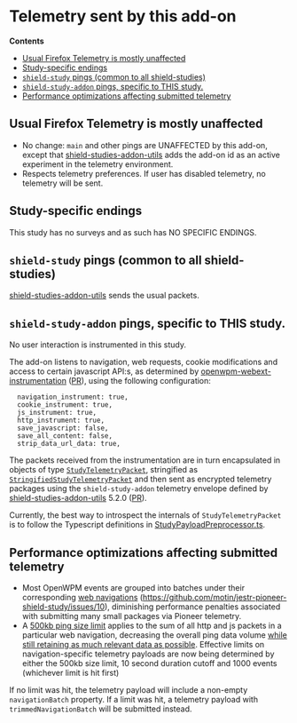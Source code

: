 # Telemetry sent by this add-on

<!-- START doctoc generated TOC please keep comment here to allow auto update -->
<!-- DON'T EDIT THIS SECTION, INSTEAD RE-RUN doctoc TO UPDATE -->

**Contents**

- [Usual Firefox Telemetry is mostly unaffected](#usual-firefox-telemetry-is-mostly-unaffected)
- [Study-specific endings](#study-specific-endings)
- [`shield-study` pings (common to all shield-studies)](#shield-study-pings-common-to-all-shield-studies)
- [`shield-study-addon` pings, specific to THIS study.](#shield-study-addon-pings-specific-to-this-study)
- [Performance optimizations affecting submitted telemetry](#performance-optimizations-affecting-submitted-telemetry)

<!-- END doctoc generated TOC please keep comment here to allow auto update -->

## Usual Firefox Telemetry is mostly unaffected

- No change: `main` and other pings are UNAFFECTED by this add-on, except that [shield-studies-addon-utils](https://github.com/mozilla/shield-studies-addon-utils) adds the add-on id as an active experiment in the telemetry environment.
- Respects telemetry preferences. If user has disabled telemetry, no telemetry will be sent.

## Study-specific endings

This study has no surveys and as such has NO SPECIFIC ENDINGS.

## `shield-study` pings (common to all shield-studies)

[shield-studies-addon-utils](https://github.com/mozilla/shield-studies-addon-utils) sends the usual packets.

## `shield-study-addon` pings, specific to THIS study.

No user interaction is instrumented in this study.

The add-on listens to navigation, web requests, cookie modifications and access to certain javascript API:s, as determined by [openwpm-webext-instrumentation](https://github.com/mozilla/openwpm-webext-instrumentation/tree/enhancements-batch-2) ([PR](https://github.com/mozilla/openwpm-webext-instrumentation/pull/31)), using the following configuration:

```
  navigation_instrument: true,
  cookie_instrument: true,
  js_instrument: true,
  http_instrument: true,
  save_javascript: false,
  save_all_content: false,
  strip_data_url_data: true,
```

The packets received from the instrumentation are in turn encapsulated in objects of type [`StudyTelemetryPacket`](../feature.js/StudyPayloadPreprocessor.ts), stringified as [`StringifiedStudyTelemetryPacket`](https://github.com/motin/jestr-pioneer-shield-study/blob/master/feature.js/TelemetrySender.ts#L31) and then sent as encrypted telemetry packages using the `shield-study-addon` telemetry envelope defined by [shield-studies-addon-utils](https://github.com/mozilla/shield-studies-addon-utils) 5.2.0 ([PR](https://github.com/mozilla/shield-studies-addon-utils/pull/263)).

Currently, the best way to introspect the internals of `StudyTelemetryPacket` is to follow the Typescript definitions in [StudyPayloadPreprocessor.ts](https://github.com/motin/jestr-pioneer-shield-study/blob/master/feature.js/StudyPayloadPreprocessor.ts).

## Performance optimizations affecting submitted telemetry

- Most OpenWPM events are grouped into batches under their corresponding [web navigations](https://developer.mozilla.org/en-US/docs/Mozilla/Add-ons/WebExtensions/API/webNavigation) (https://github.com/motin/jestr-pioneer-shield-study/issues/10), diminishing performance penalties associated with submitting many small packages via Pioneer telemetry.
- A [500kb ping size limit](https://github.com/motin/jestr-pioneer-shield-study/issues/1) applies to the sum of all http and js packets in a particular web navigation, decreasing the overall ping data volume [while still retaining as much relevant data as possible](https://github.com/motin/jestr-pioneer-shield-study/issues/11). Effective limits on navigation-specific telemetry payloads are now being determined by either the 500kb size limit, 10 second duration cutoff and 1000 events (whichever limit is hit first)

If no limit was hit, the telemetry payload will include a non-empty `navigationBatch` property. If a limit was hit, a telemetry payload with `trimmedNavigationBatch` will be submitted instead.
